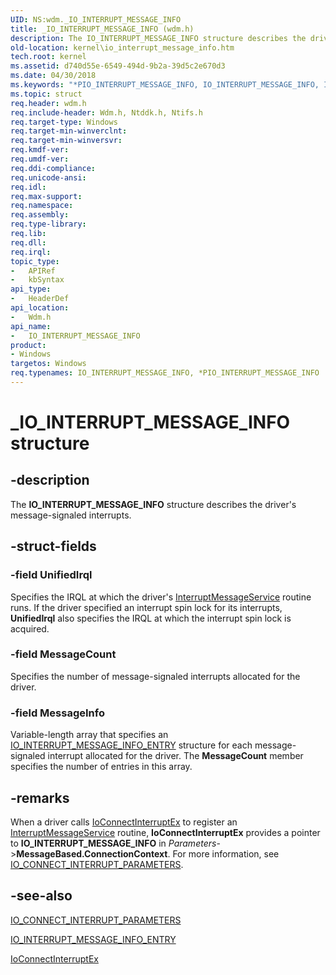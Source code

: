 ```yaml
---
UID: NS:wdm._IO_INTERRUPT_MESSAGE_INFO
title: _IO_INTERRUPT_MESSAGE_INFO (wdm.h)
description: The IO_INTERRUPT_MESSAGE_INFO structure describes the driver's message-signaled interrupts.
old-location: kernel\io_interrupt_message_info.htm
tech.root: kernel
ms.assetid: d740d55e-6549-494d-9b2a-39d5c2e670d3
ms.date: 04/30/2018
ms.keywords: "*PIO_INTERRUPT_MESSAGE_INFO, IO_INTERRUPT_MESSAGE_INFO, IO_INTERRUPT_MESSAGE_INFO structure [Kernel-Mode Driver Architecture], PIO_INTERRUPT_MESSAGE_INFO, PIO_INTERRUPT_MESSAGE_INFO structure pointer [Kernel-Mode Driver Architecture], _IO_INTERRUPT_MESSAGE_INFO, kernel.io_interrupt_message_info, kstruct_b_e1d88b03-cc13-433c-b821-43315d776deb.xml, wdm/IO_INTERRUPT_MESSAGE_INFO, wdm/PIO_INTERRUPT_MESSAGE_INFO"
ms.topic: struct
req.header: wdm.h
req.include-header: Wdm.h, Ntddk.h, Ntifs.h
req.target-type: Windows
req.target-min-winverclnt: 
req.target-min-winversvr: 
req.kmdf-ver: 
req.umdf-ver: 
req.ddi-compliance: 
req.unicode-ansi: 
req.idl: 
req.max-support: 
req.namespace: 
req.assembly: 
req.type-library: 
req.lib: 
req.dll: 
req.irql: 
topic_type:
-	APIRef
-	kbSyntax
api_type:
-	HeaderDef
api_location:
-	Wdm.h
api_name:
-	IO_INTERRUPT_MESSAGE_INFO
product:
- Windows
targetos: Windows
req.typenames: IO_INTERRUPT_MESSAGE_INFO, *PIO_INTERRUPT_MESSAGE_INFO
---
```


# _IO_INTERRUPT_MESSAGE_INFO structure


## -description


The <b>IO_INTERRUPT_MESSAGE_INFO</b> structure describes the driver's message-signaled interrupts.


## -struct-fields




### -field UnifiedIrql

Specifies the IRQL at which the driver's <a href="https://msdn.microsoft.com/library/windows/hardware/ff547940">InterruptMessageService</a> routine runs. If the driver specified an interrupt spin lock for its interrupts, <b>UnifiedIrql</b> also specifies the IRQL at which the interrupt spin lock is acquired. 


### -field MessageCount

Specifies the number of message-signaled interrupts allocated for the driver.


### -field MessageInfo

Variable-length array that specifies an <a href="https://msdn.microsoft.com/library/windows/hardware/ff550579">IO_INTERRUPT_MESSAGE_INFO_ENTRY</a> structure for each message-signaled interrupt allocated for the driver. The <b>MessageCount</b> member specifies the number of entries in this array. 


## -remarks



When a driver calls <a href="https://msdn.microsoft.com/library/windows/hardware/ff548378">IoConnectInterruptEx</a> to register an <a href="https://msdn.microsoft.com/library/windows/hardware/ff547940">InterruptMessageService</a> routine, <b>IoConnectInterruptEx</b> provides a pointer to <b>IO_INTERRUPT_MESSAGE_INFO</b> in <i>Parameters</i>-&gt;<b>MessageBased.ConnectionContext</b>. For more information, see <a href="https://msdn.microsoft.com/library/windows/hardware/ff550541">IO_CONNECT_INTERRUPT_PARAMETERS</a>.




## -see-also




<a href="https://msdn.microsoft.com/library/windows/hardware/ff550541">IO_CONNECT_INTERRUPT_PARAMETERS</a>



<a href="https://msdn.microsoft.com/library/windows/hardware/ff550579">IO_INTERRUPT_MESSAGE_INFO_ENTRY</a>



<a href="https://msdn.microsoft.com/library/windows/hardware/ff548378">IoConnectInterruptEx</a>
 

 

